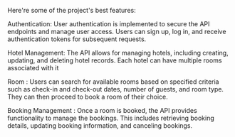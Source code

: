 Here're some of the project's best features:

Authentication: User authentication is implemented to secure the API endpoints and manage user access. Users can sign up, log in, and receive authentication tokens for subsequent requests.

Hotel Management: The API allows for managing hotels, including creating, updating, and deleting hotel records. Each hotel can have multiple rooms associated with it

Room : Users can search for available rooms based on specified criteria such as check-in and check-out dates, number of guests, and room type. They can then proceed to book a room of their choice.

Booking Management : Once a room is booked, the API provides functionality to manage the bookings. This includes retrieving booking details, updating booking information, and canceling bookings.
